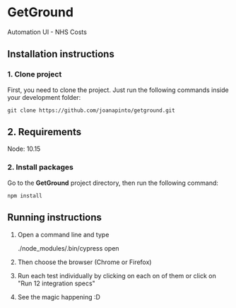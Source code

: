 # GetGround

Automation UI - NHS Costs

## Installation instructions

### 1. Clone project

First, you need to clone the project. Just run the following commands inside your development folder:

    git clone https://github.com/joanapinto/getground.git

## 2. Requirements
Node: 10.15
### 2. Install packages

Go to the **GetGround** project directory, then run the following command:

    npm install

## Running instructions

1. Open a command line and type 
    
    ./node_modules/.bin/cypress open
2. Then choose the browser (Chrome or Firefox)
3. Run each test individually by clicking on each on of them or click on "Run 12 integration specs"
4. See the magic happening :D
